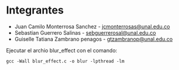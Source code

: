 # Integrantes
* Juan Camilo Monterrosa Sanchez - jcmonterrosas@unal.edu.co
* Sebastian Guerrero Salinas - sebguerrerosal@unal.edu.co
* Guiselle Tatiana Zambrano penagos - gtzambranop@unal.edu.co

Ejecutar el archio blur_effect con el comando:
```
gcc -Wall blur_effect.c -o blur -lpthread -lm
```
